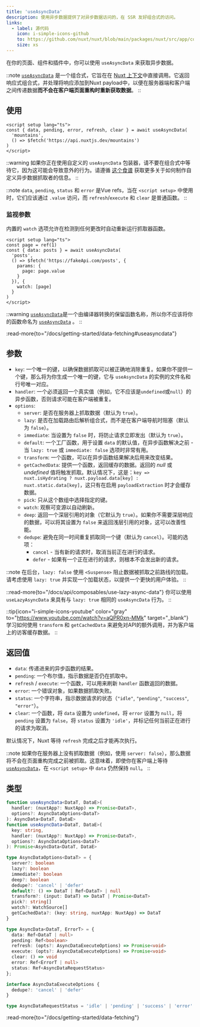 ```yaml
---
title: 'useAsyncData'
description: 使用异步数据提供了对异步数据访问的，在 SSR 友好组合式的访问。
links:
  - label: 源代码
    icon: i-simple-icons-github
    to: https://github.com/nuxt/nuxt/blob/main/packages/nuxt/src/app/composables/asyncData.ts
    size: xs
---
```


在你的页面、组件和插件中，你可以使用 `useAsyncData` 来获取异步数据。

::note
[`useAsyncData`](/docs/api/composables/use-async-data) 是一个组合式，它旨在在 [Nuxt 上下文](/docs/guide/going-further/nuxt-app#the-nuxt-context)中直接调用。它返回响应式组合式，并处理将响应添加到Nuxt payload中，以便在服务器端和客户端之间传递数据**而不会在客户端页面重构时重新获取数据**。
::

## 使用

```vue [pages/index.vue]
<script setup lang="ts">
const { data, pending, error, refresh, clear } = await useAsyncData(
  'mountains',
  () => $fetch('https://api.nuxtjs.dev/mountains')
)
</script>
```

::warning
如果你正在使用自定义的 `useAsyncData` 包装器，请不要在组合式中等待它，因为这可能会导致意外的行为。请遵循 [这个食谱](/docs/guide/recipes/custom-usefetch#custom-usefetch) 获取更多关于如何制作自定义异步数据抓取者的信息。
::

::note
`data`, `pending`, `status` 和 `error` 是Vue refs，当在 `<script setup>` 中使用时，它们应该通过 `.value` 访问，而 `refresh`/`execute` 和 `clear` 是普通函数。
::

### 监视参数

内置的 `watch` 选项允许在检测到任何更改时自动重新运行抓取器函数。

```vue [pages/index.vue]
<script setup lang="ts">
const page = ref(1)
const { data: posts } = await useAsyncData(
  'posts',
  () => $fetch('https://fakeApi.com/posts', {
    params: {
      page: page.value
    }
  }), {
    watch: [page]
  }
)
</script>
```

::warning
[`useAsyncData`](/docs/api/composables/use-async-data)是一个由编译器转换的保留函数名称，所以你不应该将你的函数命名为 [`useAsyncData`](/docs/api/composables/use-async-data) 。
::

:read-more{to="/docs/getting-started/data-fetching#useasyncdata"}

## 参数

- `key`: 一个唯一的键，以确保数据抓取可以被正确地消除重复。如果你不提供一个键，那么将为你生成一个唯一的键，它与 `useAsyncData` 的实例的文件名和行号唯一对应。
- `handler`: 一个必须返回一个真实值（例如，它不应该是`undefined`或`null`）的异步函数，否则请求可能在客户端被重复。
- `options`:
  - `server`: 是否在服务器上抓取数据（默认为 `true`）。
  - `lazy`: 是否在加载路由后解析组合式，而不是在客户端导航时阻塞（默认为 `false`）。
  - `immediate`: 当设置为 `false` 时，将防止请求立即发出（默认为 `true`）。
  - `default`: 一个工厂函数，用于设置 `data` 的默认值，在异步函数解决之前 - 当 `lazy: true` 或 `immediate: false` 选项时非常有用。
  - `transform`: 一个函数，可以在异步函数结果解决后用来改变结果。
  - `getCachedData`: 提供一个函数，返回缓存的数据。返回的 _null_ 或 _undefined_ 值将触发抓取。默认情况下，这是：`key => nuxt.isHydrating ? nuxt.payload.data[key] : nuxt.static.data[key]`，这只有在启用 `payloadExtraction` 时才会缓存数据。
  - `pick`: 只从这个数组中选择指定的键。
  - `watch`: 观察可变源以自动刷新。
  - `deep`: 返回一个深层引用的对象（它默认为 `true`）。如果你不需要深层响应的数据，可以将其设置为 `false` 来返回浅层引用的对象，这可以改善性能。
  - `dedupe`: 避免在同一时间重复抓取同一个键（默认为 `cancel`）。可能的选项：
    - `cancel` - 当有新的请求时，取消当前正在进行的请求。
    - `defer` - 如果有一个正在进行的请求，则根本不会发出新的请求。

::note
在后台，`lazy: false` 使用 `<Suspense>` 阻止数据被抓取之前路线的加载。请考虑使用 `lazy: true` 并实现一个加载状态，以提供一个更快的用户体验。
::

::read-more{to="/docs/api/composables/use-lazy-async-data"}
你可以使用 `useLazyAsyncData` 来具有与 `lazy: true` 相同的 `useAsyncData` 行为。
::

::tip{icon="i-simple-icons-youtube" color="gray" to="https://www.youtube.com/watch?v=aQPR0xn-MMk" target="_blank"}
学习如何使用 `transform` 和 `getCachedData` 来避免对API的额外调用，并为客户端上的访客缓存数据。
::

## 返回值

- `data`: 传递进来的异步函数的结果。
- `pending`: 一个布尔值，指示数据是否仍在抓取中。
- `refresh` / `execute`: 一个函数，可以用来刷新 `handler` 函数返回的数据。
- `error`: 一个错误对象，如果数据抓取失败。
- `status`: 一个字符串，指示数据请求的状态（`"idle"`, `"pending"`, `"success"`, `"error"`）。
- `clear`: 一个函数，将 `data` 设置为 `undefined`，将 `error` 设置为 `null`，将 `pending` 设置为 `false`，将 `status` 设置为 `'idle'`，并标记任何当前正在进行的请求为取消。

默认情况下，Nuxt 等待 `refresh` 完成之后才能再次执行。

::note
如果你在服务器上没有抓取数据（例如，使用 `server: false`），那么数据将不会在页面重构完成之前被抓取。这意味着，即使你在客户端上等待 [`useAsyncData`](/docs/api/composables/use-async-data)，在 `<script setup>` 中 `data` 仍然保持 `null`。
::

## 类型

```ts [Signature]
function useAsyncData<DataT, DataE>(
  handler: (nuxtApp?: NuxtApp) => Promise<DataT>,
  options?: AsyncDataOptions<DataT>
): AsyncData<DataT, DataE>
function useAsyncData<DataT, DataE>(
  key: string,
  handler: (nuxtApp?: NuxtApp) => Promise<DataT>,
  options?: AsyncDataOptions<DataT>
): Promise<AsyncData<DataT, DataE>

type AsyncDataOptions<DataT> = {
  server?: boolean
  lazy?: boolean
  immediate?: boolean
  deep?: boolean
  dedupe?: 'cancel' | 'defer'
  default?: () => DataT | Ref<DataT> | null
  transform?: (input: DataT) => DataT | Promise<DataT>
  pick?: string[]
  watch?: WatchSource[]
  getCachedData?: (key: string, nuxtApp: NuxtApp) => DataT
}

type AsyncData<DataT, ErrorT> = {
  data: Ref<DataT | null>
  pending: Ref<boolean>
  refresh: (opts?: AsyncDataExecuteOptions) => Promise<void>
  execute: (opts?: AsyncDataExecuteOptions) => Promise<void>
  clear: () => void
  error: Ref<ErrorT | null>
  status: Ref<AsyncDataRequestStatus>
};

interface AsyncDataExecuteOptions {
  dedupe?: 'cancel' | 'defer'
}

type AsyncDataRequestStatus = 'idle' | 'pending' | 'success' | 'error'
```

:read-more{to="/docs/getting-started/data-fetching"}
